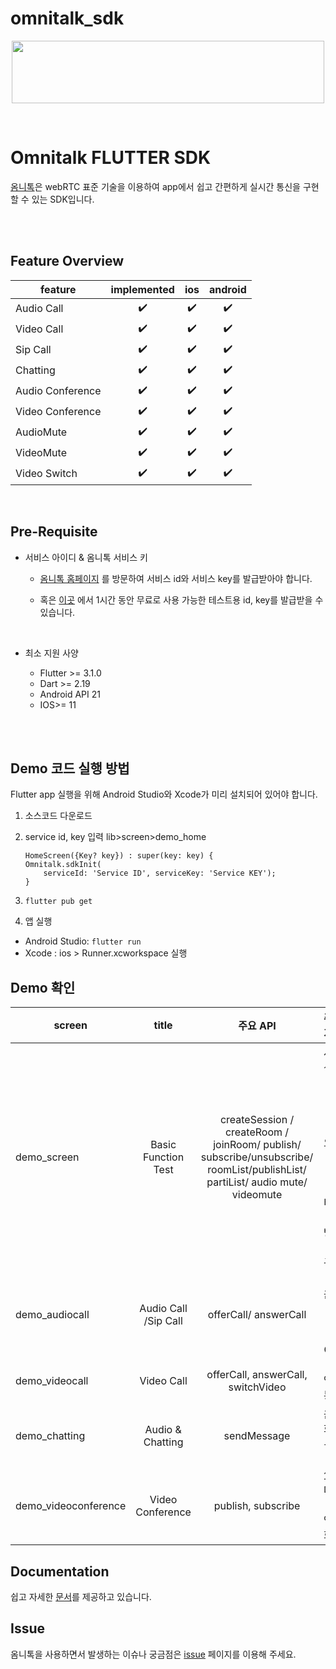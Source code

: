 # omnitalk_sdk
<p align="center">
  <img src="https://github.com/Luna-omni/readmdtest/assets/125844802/a910cb80-de3b-44d8-9f37-0ccd08b9dd19" width="500" height="100">
</p><br/>

# Omnitalk FLUTTER SDK

[옴니톡](omnitalk.io)은 webRTC 표준 기술을 이용하여 app에서 쉽고 간편하게 실시간 통신을 구현할 수 있는 SDK입니다.<br/>


<br/><br/>

## Feature Overview

| feature          | implemented | ios | android |
| ---------------- | :---------: | :-: | :-----: |
| Audio Call       |     ✔️      | ✔️  |   ✔️    |
| Video Call       |     ✔️      | ✔️  |   ✔️    |
| Sip Call         |     ✔️      |  ✔️ |   ✔️    |
| Chatting         |     ✔️      | ✔️  |   ✔️    |
| Audio Conference |     ✔️      | ✔️  |   ✔️    |
| Video Conference |     ✔️      | ✔️  |   ✔️    |
| AudioMute        |     ✔️      | ✔️  |   ✔️    |
| VideoMute        |     ✔️      | ✔️  |   ✔️    |
| Video Switch     |     ✔️      |  ✔️ |   ✔️    |


<br/>


## Pre-Requisite


- 서비스 아이디 & 옴니톡 서비스 키

  - [옴니톡 홈페이지](https://omnitalk.io) 를 방문하여 서비스 id와 서비스 key를 발급받아야 합니다.
  - 혹은 [이곳](https://omnitalk.io/demo/audio) 에서 1시간 동안 무료로 사용 가능한 테스트용 id, key를 발급받을 수 있습니다.

    <br/>
- 최소 지원 사양

    - Flutter >= 3.1.0
  - Dart >= 2.19
  - Android API 21
  - IOS>= 11
<br>


<br/>

## Demo 코드 실행 방법
Flutter app 실행을 위해 Android Studio와 Xcode가 미리 설치되어 있어야 합니다.

1. 소스코드 다운로드
2. service id, key 입력
    lib>screen>demo_home
    ```
    HomeScreen({Key? key}) : super(key: key) {
    Omnitalk.sdkInit(
        serviceId: 'Service ID', serviceKey: 'Service KEY');
    }
    ```

3. `flutter pub get`
4. 앱 실행
* Android Studio: `flutter run`
* Xcode : ios > Runner.xcworkspace 실행


## Demo 확인
|     screen     |    title |  주요 API |  주요 기능|
| ---------------- | :---------: | :-: | :-----: |
| demo_screen| Basic Function Test | createSession / createRoom / joinRoom/ publish/ subscribe/unsubscribe/ roomList/publishList/ partiList/ audio mute/ videomute| 세션 생성 및 룸 참여, 오디오 방송, 비디오 방송 및 구독 |
|  demo_audiocall      |   Audio Call /Sip Call     |  offerCall/ answerCall  |   1:1 음성 통화, Sip Call    |
|demo_videocall| Video Call | offerCall, answerCall, switchVideo | 1:1 영상 통화|
demo_chatting | Audio & Chatting | sendMessage | 음성회의 + 채팅|
|demo_videoconference|Video Conference|publish, subscribe|1:1/다자간 영상 회의|


## Documentation

쉽고 자세한 [문서](https://docs.omnitalk.io/flutter)를 제공하고 있습니다.


## Issue

옴니톡을 사용하면서 발생하는 이슈나 궁금점은 [issue](https://github.com/omnistory-labs/omnitalk.flutter.sdk/issues) 페이지를 이용해 주세요.



